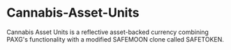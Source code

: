 # Cannabis-Asset-Units

Cannabis Asset Units is a reflective asset-backed currency combining PAXG's functionality with a modified SAFEMOON clone called SAFETOKEN.
